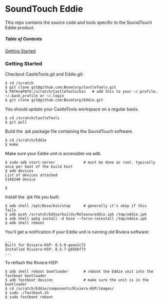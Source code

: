 SoundTouch Eddie
================

This repo contains the source code and tools specific to the SoundTouch Eddie product.

##### Table of Contents  
[Getting Started](#start)  

<a name="start"/>

### Getting Started

Checkout CastleTools.git and Eddie.git:
```shell session
$ cd /scratch
$ git clone git@github.com:BoseCorp/CastleTools.git
$ PATH=$PATH:/scratch/CastleTools/bin   # add this to your ~/.profile, ~/.bash_profile or ~/.login
$ git clone git@github.com:BoseCorp/Eddie.git
```

You should update your CastleTools workspace on a regular basis.
```shell session
$ cd /scratch/CastleTools
$ git pull
```

Build the .ipk package file containing the SoundTouch software.
```shell session
$ cd /scratch/Eddie
$ make
```

Make sure your Eddie unit is accessible via adb.
```shell session
$ sudo adb start-server             # must be done as root. typically once per boot of the build host
$ adb devices
List of devices attached
5166240	device

$
```

Install the .ipk file you built.
```shell session
$ adb shell /opt/Bose/bin/stop      # generally it's okay if this fails
$ adb push /scratch/Eddie/builds/Release/eddie.ipk /tmp/eddie.ipk
$ adb shell opkg install -d bose --force-reinstall /tmp/eddie.ipk
$ adb shell reboot
```

You'll get a notification if your Eddie unit is running old Riviera software:
```shell session
...
Built for Riviera-HSP: 0.5-9-geee2c72
Installed Riviera-HSP: 0.5-7-g856bf73
...
```

To reflash the Riviera HSP:
```shell session
$ adb shell reboot bootloader       # reboot the Eddie unit into the fastboot bootloader
$ adb fastboot devices              # make sure the unit is in the bootloader
$ cd /scratch/Eddie/components/Riviera-HSP/images/
$ sudo ./fastboot.sh
$ sudo fastboot reboot
```
